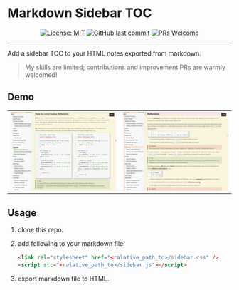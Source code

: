 # Markdown Sidebar TOC

<div align="center">

[![License: MIT](https://img.shields.io/badge/License-MIT-yellow.svg)](https://opensource.org/licenses/MIT)
[![GitHub last commit](https://img.shields.io/github/last-commit/xingyuXXX/MarkdownSidebarTOC)](https://github.com/xingyuXXX/MarkdownSidebarTOC/commits/main)
[![PRs Welcome](https://img.shields.io/badge/PRs-welcome-brightgreen.svg)](https://makeapullrequest.com)

</div>

---

Add a sidebar TOC to your HTML notes exported from markdown.

> My skills are limited; contributions and improvement PRs are warmly welcomed!

## Demo

<table>
  <tr>
    <td><img src="./Snipaste_2025-02-09_13-45-15.png" alt="demo1" /></td>
    <td><img src="./Snipaste_2025-02-09_13-45-55.png" alt="demo2" /></td>
  </tr>
</table>

## Usage

1. clone this repo.
2. add following to your markdown file:

   ```html
   <link rel="stylesheet" href="<ralative_path_to>/sidebar.css" />
   <script src="<ralative_path_to>/sidebar.js"></script>
   ```

3. export markdown file to HTML.
